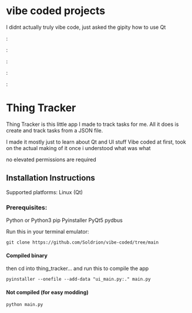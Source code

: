 # vibe coded projects
I didnt actually truly vibe code, just asked the gipity how to use Qt

:

:

:

:

:




# Thing Tracker

Thing Tracker is this little app I made to track tasks for me.
All it does is create and track tasks from a JSON file.

I made it mostly just to learn about Qt and UI stuff
Vibe coded at first, took on the actual making of it once i understood what was what

no elevated permissions are required

## Installation Instructions

Supported platforms: Linux (Qt)

### Prerequisites:

Python or Python3
pip
Pyinstaller
PyQt5
pydbus

Run this in your terminal emulator:
```
git clone https://github.com/Soldrion/vibe-coded/tree/main
```

#### Compiled binary
then cd into thing_tracker...
and run this to compile the app
```
pyinstaller --onefile --add-data "ui_main.py:." main.py
```
#### Not compiled (for easy modding)
```
python main.py
```
